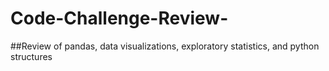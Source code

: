 # Code-Challenge-Review-

##Review of pandas, data visualizations, exploratory statistics, and python structures 

